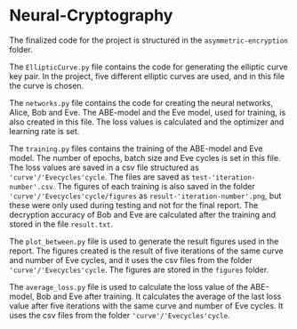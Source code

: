 # Neural-Cryptography

The finalized code for the project is structured in the `asymmetric-encryption` folder.

The `EllipticCurve.py` file contains the code for generating the elliptic curve key pair. In the project, five different elliptic curves are used, and in this file the curve is chosen.

The `networks.py` file contains the code for creating the neural networks, Alice, Bob and Eve. The ABE-model and the Eve model, used for training, is also created in this file. The loss values is calculated and the optimizer and learning rate is set.

The `training.py` files contains the training of the ABE-model and Eve model. The number of epochs, batch size and Eve cycles is set in this file. The loss values are saved in a csv file structured as `'curve'/'Evecycles'cycle`. The files are saved as `test-'iteration-number'.csv`. The figures of each training is also saved in the folder `'curve'/'Evecycles'cycle/figures` as `result-'iteration-number'.png`, but these were only used during testing and not for the final report. The decryption accuracy of Bob and Eve are calculated after the training and stored in the file `result.txt`.

The `plot_between.py` file is used to generate the result figures used in the report. The figures created is the result of five iterations of the same curve and number of Eve cycles, and it uses the csv files from the folder `'curve'/'Evecycles'cycle`. The figures are stored in the `figures` folder.

The `average_loss.py` file is used to calculate the loss value of the ABE-model, Bob and Eve after training. It calculates the average of the last loss value after five iterations with the same curve and number of Eve cycles. It uses the csv files from the folder `'curve'/'Evecycles'cycle`. 
